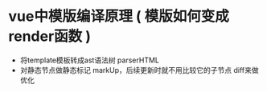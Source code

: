 
# vue中模版编译原理 ( 模版如何变成render函数 ) 

 - 将template模板转成ast语法树 parserHTML
 - 对静态节点做静态标记 markUp，后续更新时就不用比较它的子节点
   diff来做优化
